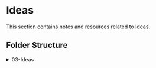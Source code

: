 # Ideas

This section contains notes and resources related to Ideas.

## Folder Structure

<details>
<summary>03-Ideas</summary>

- [README.md](./README.md)

</details>
